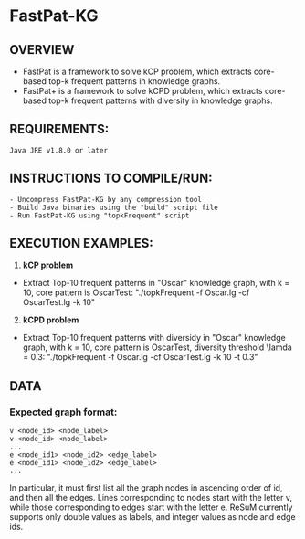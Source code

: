 # FastPat-KG
## OVERVIEW
- FastPat is a framework to solve kCP problem, which extracts core-based top-k frequent patterns in knowledge graphs. 
- FastPat+ is a framework to solve kCPD problem, which extracts core-based top-k frequent patterns with diversity in knowledge graphs.
## REQUIREMENTS:
	Java JRE v1.8.0 or later
## INSTRUCTIONS TO COMPILE/RUN:
	- Uncompress FastPat-KG by any compression tool
	- Build Java binaries using the "build" script file
	- Run FastPat-KG using "topkFrequent" script
## EXECUTION EXAMPLES:
1. **kCP problem**
- Extract Top-10 frequent patterns in "Oscar" knowledge graph, with k = 10, core pattern is OscarTest: "./topkFrequent -f Oscar.lg -cf OscarTest.lg -k 10"

2. **kCPD problem**
- Extract Top-10 frequent patterns with diversidy in "Oscar" knowledge graph, with k = 10, core pattern is OscarTest, diversity threshold \lamda = 0.3: "./topkFrequent -f Oscar.lg -cf OscarTest.lg -k 10 -t 0.3" 
## DATA
### Expected graph format:
	v <node_id> <node_label>
	v <node_id> <node_label>
	...
	e <node_id1> <node_id2> <edge_label>
	e <node_id1> <node_id2> <edge_label>
	...

In particular, it must first list all the graph nodes in ascending order of id, and then all the edges. Lines corresponding to nodes start with the letter v, while those corresponding to edges start with the letter e. ReSuM currently supports only double values as labels, and integer values as node and edge ids.

